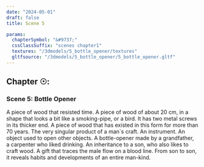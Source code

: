 ```yaml
---
date: "2024-05-01"
draft: false
title: Scene 5

params:
  chapterSymbol: "&#9737;"
  cssClassSuffix: "scenes chapter1"
  textures: "/3dmodels/5_bottle_opener/textures"
  gltfsource: "/3dmodels/5_bottle_opener/5_bottle_opener.gltf"
---
```

<h2 class="green">Chapter &#9737;:</h2>
<h3 class="green">Scene 5: Bottle Opener</h3>
<canvas id="c"></canvas>
<p>A piece of wood that resisted time. A piece of wood of about 20 cm, in a shape that looks a bit like a smoking-pipe, or a bird. It has two metal screws in its thicker end. A piece of wood that has existed in this form for more than 70 years. The very singular product of a man`s craft. An instrument. An object used to open other objects. A bottle-opener made by a grandfather, a carpenter who liked drinking. An inheritance to a son, who also likes to craft wood. A gift that traces the male flow on a blood line. From son to son, it reveals habits and developments of an entire man-kind.</p>
